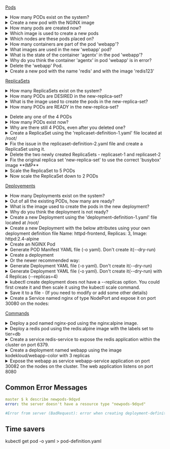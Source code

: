 [Pods](https://kodekloud.com/p/practice-test-kubernetes-ckad-pods)

<details><summary>How many PODs exist on the system?</summary>

```yaml
k get pods
```

</details>

<details><summary>Create a new pod with the NGINX image</summary>

```yaml
k run pod --image=nginx
```

</details>   

<details><summary>How many pods are created now?</summary>

```yaml
k get pods
```

</details>

<details><summary>Which image is used to create a new pods</summary>

```yaml
k describe pods newpods-lf26b
```

</details>

<details><summary>Which nodes are these pods placed on?</summary>

```yaml
k get pods -o=wide
```

</details>

<details><summary>How many containers are part of the pod 'webapp'?</summary>

```yaml
k describe pods webapp
```

</details>

<details><summary>What images are used in the new 'webapp' pod?</summary>

```yaml
k describe po webapp
```

</details>

<details><summary>What is the state of the container 'agentx' in the pod 'webapp'?</summary>

```yaml
k describe po webapp
```

</details>

<details><summary>Why do you think the container 'agentx' in pod 'webapp' is in error?</summary>

```yaml
k describe po webapp
```

</details>

<details><summary>Delete the 'webapp' Pod.</summary>

```yaml
k delete po webapp
```

</details>

<details><summary>Create a new pod with the name 'redis' and with the image 'redis123'</summary>

```yaml
k run redis --image=redis123 --generator=run-pod/v1
``` //TODO

</details>

<details><summary>Now fix the image on the pod to 'redis'.</summary>

```yaml
k edit po redis
```

</details>

[ReplicaSets](https://kodekloud.com/p/practice-test-kubernetes-ckad-replicasets)

<details><summary>How many ReplicaSets exist on the system?</summary>

```yaml
k get rs
```

</details>
    
<details><summary>How many PODs are DESIRED in the new-replica-set?</summary>

```yaml
k get rs
```
Look at desired 
</details>
    
<details><summary>What is the image used to create the pods in the new-replica-set?</summary>

```yaml
k describe rs
```
</details>
    
<details><summary>How many PODs are READY in the new-replica-set?</summary>

```yaml
k get rs
```
 
Look at ready column</details> 
   
<details><summary>Delete any one of the 4 PODs</summary>

```yaml
k delete po new-replica-set-kfgml
```
</details>
    
<details><summary>How many PODs exist now?</summary>

```yaml
k get po
```

</details>
    
<details><summary>Why are there still 4 PODs, even after you deleted one?</summary>     
New pod created automatically when deleted one. RS ensures desired number of pods</details> 
    
<details><summary>Create a ReplicaSet using the 'replicaset-definition-1.yaml' file located at /root/</summary>

```yaml
kubectl create -f FILENAME 
```

</details>
    
<details><summary>Fix the issue in the replicaset-definition-2.yaml file and create a ReplicaSet using it.</summary>
Lables should match, API Version </details>
    
<details><summary>Delete the two newly created ReplicaSets - replicaset-1 and replicaset-2</summary>

```yaml
k delete rs name
```

</details>
    
<details><summary>Fix the original replica set 'new-replica-set' to use the correct 'busybox' image **IMP**</summary>
     
```yaml
k edit rs new-replica-set.
```
   
Delete all pods 
</details>
 
<details><summary>Scale the ReplicaSet to 5 PODs</summary>

```yaml
k edit rs new-replica-set
```

</details>
    
<details><summary>Now scale the ReplicaSet down to 2 PODs</summary>
k edit rs new-replica-set //TODO </details>
    
[Deployements](https://kodekloud.com/p/practice-test-kubernetes-ckad-deployments)    

<details><summary>How many Deployments exist on the system?</summary>

```yaml
k get deploy 
```   

</details>
    
<details><summary>Out of all the existing PODs, how many are ready?</summary>

```yaml
k get po
Ready Column - 0/1
```   

</details>
    
<details><summary>What is the image used to create the pods in the new deployment?</summary>

```yaml
k get deploy -o=wide
```   

</details>
    
<details><summary>Why do you think the deployment is not ready?</summary>
Image does not exist</details>
    
<details><summary>Create a new Deployment using the 'deployment-definition-1.yaml' file located at /root/</summary>
kind, api version, labels, image  </details>

<details><summary>Create a new Deployment with the below attributes using your own deployment definition file Name: httpd-frontend, Replicas: 3, Image: httpd:2.4-alpine</summary>    

```yaml
kubectl run --generator=deployment/v1beta1 httpd-frontend --replicas=3 --image=httpd:2.4-alpine
```   

</details>
     
<details><summary>Create an NGINX Pod </summary>

```yaml
kubectl run --generator=run-pod/v1 nginx --image=nginx
```   

</details>

<details><summary>Generate POD Manifest YAML file (-o yaml). Don't create it(--dry-run)</summary>

```yaml
kubectl run --generator=run-pod/v1 nginx --image=nginx --dry-run -o yaml
```   

</details>

<details><summary>Create a deployment</summary>

```yaml
kubectl run --generator=deployment/v1beta1 nginx --image=nginx
```   

</details>

<details><summary>Or the newer recommended way:</summary>

```yaml
kubectl create deployment --image=nginx nginx
```   

</details>

<details><summary>Generate Deployment YAML file (-o yaml). Don't create it(--dry-run)</summary>

```yaml
kubectl run --generator=deployment/v1beta1 nginx --image=nginx --dry-run -o yaml
    Or
kubectl create deployment --image=nginx nginx --dry-run -o yaml
```   

</details>

<details><summary>Generate Deployment YAML file (-o yaml). Don't create it(--dry-run) with 4 Replicas (--replicas=4)</summary>

```yaml
kubectl run --generator=deployment/v1beta1 nginx --image=nginx --dry-run --replicas=4 -o yaml
```   

</details>

<details><summary>kubectl create deployment does not have a --replicas option. You could first create it and then scale it using the kubectl scale command.</summary></details>

<details><summary>Save it to a file - (If you need to modify or add some other details)</summary>

```yaml
kubectl run --generator=deployment/v1beta1 nginx --image=nginx --dry-run --replicas=4 -o yaml > nginx-deployment.yaml
```   

</details>


<details><summary>Create a Service named nginx of type NodePort and expose it on port 30080 on the nodes:</summary>

```yaml
kubectl create service nodeport nginx --tcp=80:80 --node-port=30080 --dry-run -o yaml
```   

</details>
      
  
[Commands](https://kodekloud.com/p/practice-test-kubernetes-cka-imperative-1)   

<details><summary>Deploy a pod named nginx-pod using the nginx:alpine image.</summary>
k run  --generator=run-pod/v1 nginx-pod --image=nginx:alpine</details>
   
<details><summary>Deploy a redis pod using the redis:alpine image with the labels set to tier=db</summary>   
k run  --generator=run-pod/v1 redis --labels=tier=db --image=redis:alpine</details>

<details><summary>Create a service redis-service to expose the redis application within the cluster on port 6379.</summary>
k expose pod redis --port=6379 --name redis-service</details>
  
<details><summary>Create a deployment named webapp using the image kodekloud/webapp-color with 3 replicas</summary>
k run --generator=deployment/v1beta1 webapp --image=kodekloud/webapp-color --replicas=3  </details>
    
<details><summary>Expose the webapp as service webapp-service application on port 30082 on the nodes on the cluster. The web application listens on port 8080</summary>
kubectl expose deployment webapp --type=NodePort --port=8080 --name=webapp-service --dry-run -o yaml > webapp-service.yaml</details>
    




## Common Error Messages

```yaml
master $ k describe newpods-9dqvd
error: the server doesn't have a resource type "newpods-9dqvd"
```

```yaml
#Error from server (BadRequest): error when creating deployment-definition-1.yaml: deployment in version "v1" cannot be handled as a Deployment: no kind "deployment" is registered for version "apps/v1"
```

## Time savers
kubectl get pod <pod-name> -o yaml > pod-definition.yaml
